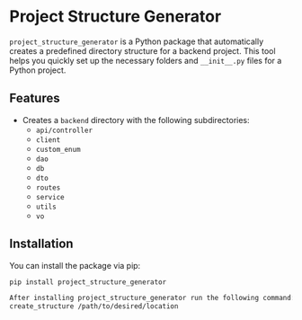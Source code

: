 # Project Structure Generator

`project_structure_generator` is a Python package that automatically creates a predefined directory structure for a backend project. This tool helps you quickly set up the necessary folders and `__init__.py` files for a Python project.

## Features

- Creates a `backend` directory with the following subdirectories:
  - `api/controller`
  - `client`
  - `custom_enum`
  - `dao`
  - `db`
  - `dto`
  - `routes`
  - `service`
  - `utils`
  - `vo`

## Installation

You can install the package via pip:

```bash
pip install project_structure_generator

After installing project_structure_generator run the following command:-
create_structure /path/to/desired/location
 
